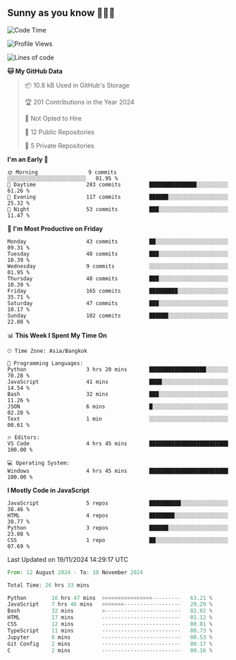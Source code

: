 ## Sunny as you know 🫨🫨👋

<!--START_SECTION:waka-->
![Code Time](http://img.shields.io/badge/Code%20Time-26%20hrs%2044%20mins-blue)

![Profile Views](http://img.shields.io/badge/Profile%20Views-13-blue)

![Lines of code](https://img.shields.io/badge/From%20Hello%20World%20I%27ve%20Written-187.1%20thousand%20lines%20of%20code-blue)

**🐱 My GitHub Data** 

> 📦 10.8 kB Used in GitHub's Storage 
 > 
> 🏆 201 Contributions in the Year 2024
 > 
> 🚫 Not Opted to Hire
 > 
> 📜 12 Public Repositories 
 > 
> 🔑 5 Private Repositories 
 > 
**I'm an Early 🐤** 

```text
🌞 Morning                9 commits           ░░░░░░░░░░░░░░░░░░░░░░░░░   01.95 % 
🌆 Daytime                283 commits         ███████████████░░░░░░░░░░   61.26 % 
🌃 Evening                117 commits         ██████░░░░░░░░░░░░░░░░░░░   25.32 % 
🌙 Night                  53 commits          ███░░░░░░░░░░░░░░░░░░░░░░   11.47 % 
```
📅 **I'm Most Productive on Friday** 

```text
Monday                   43 commits          ██░░░░░░░░░░░░░░░░░░░░░░░   09.31 % 
Tuesday                  48 commits          ███░░░░░░░░░░░░░░░░░░░░░░   10.39 % 
Wednesday                9 commits           ░░░░░░░░░░░░░░░░░░░░░░░░░   01.95 % 
Thursday                 48 commits          ███░░░░░░░░░░░░░░░░░░░░░░   10.39 % 
Friday                   165 commits         █████████░░░░░░░░░░░░░░░░   35.71 % 
Saturday                 47 commits          ███░░░░░░░░░░░░░░░░░░░░░░   10.17 % 
Sunday                   102 commits         ██████░░░░░░░░░░░░░░░░░░░   22.08 % 
```


📊 **This Week I Spent My Time On** 

```text
🕑︎ Time Zone: Asia/Bangkok

💬 Programming Languages: 
Python                   3 hrs 20 mins       ██████████████████░░░░░░░   70.28 % 
JavaScript               41 mins             ████░░░░░░░░░░░░░░░░░░░░░   14.54 % 
Bash                     32 mins             ███░░░░░░░░░░░░░░░░░░░░░░   11.26 % 
JSON                     6 mins              █░░░░░░░░░░░░░░░░░░░░░░░░   02.28 % 
Text                     1 min               ░░░░░░░░░░░░░░░░░░░░░░░░░   00.61 % 

🔥 Editors: 
VS Code                  4 hrs 45 mins       █████████████████████████   100.00 % 

💻 Operating System: 
Windows                  4 hrs 45 mins       █████████████████████████   100.00 % 
```

**I Mostly Code in JavaScript** 

```text
JavaScript               5 repos             ██████████░░░░░░░░░░░░░░░   38.46 % 
HTML                     4 repos             ████████░░░░░░░░░░░░░░░░░   30.77 % 
Python                   3 repos             ██████░░░░░░░░░░░░░░░░░░░   23.08 % 
CSS                      1 repo              ██░░░░░░░░░░░░░░░░░░░░░░░   07.69 % 
```




 Last Updated on 19/11/2024 14:29:17 UTC
<!--END_SECTION:waka-->

<!--START_SECTION:code-->

```rust
From: 12 August 2024 - To: 18 November 2024

Total Time: 26 hrs 33 mins

Python        16 hrs 47 mins  >>>>>>>>>>>>>>>>---------   63.21 %
JavaScript    7 hrs 46 mins   >>>>>>>------------------   29.29 %
Bash          32 mins         >------------------------   02.02 %
HTML          17 mins         -------------------------   01.12 %
CSS           12 mins         -------------------------   00.81 %
TypeScript    11 mins         -------------------------   00.73 %
Jupyter       8 mins          -------------------------   00.53 %
Git Config    2 mins          -------------------------   00.17 %
C             2 mins          -------------------------   00.16 %
```

<!--END_SECTION:code-->

